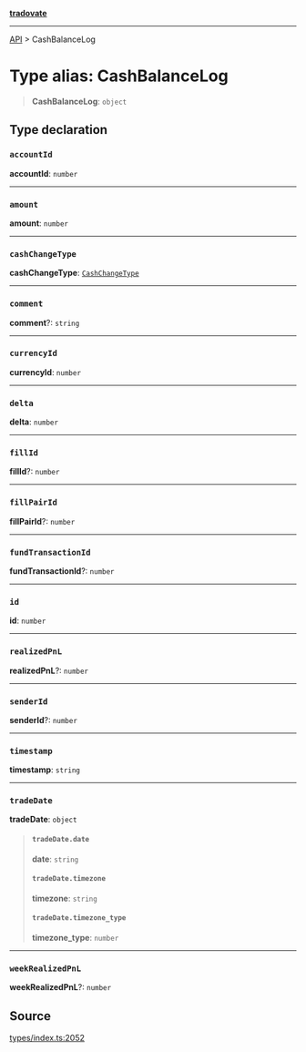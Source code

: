 [**tradovate**](../README.md)

***

[API](../API.md) > CashBalanceLog

# Type alias: CashBalanceLog

> **CashBalanceLog**: `object`

## Type declaration

### `accountId`

**accountId**: `number`

***

### `amount`

**amount**: `number`

***

### `cashChangeType`

**cashChangeType**: [`CashChangeType`](../enumerations/enumeration.CashChangeType.md)

***

### `comment`

**comment**?: `string`

***

### `currencyId`

**currencyId**: `number`

***

### `delta`

**delta**: `number`

***

### `fillId`

**fillId**?: `number`

***

### `fillPairId`

**fillPairId**?: `number`

***

### `fundTransactionId`

**fundTransactionId**?: `number`

***

### `id`

**id**: `number`

***

### `realizedPnL`

**realizedPnL**?: `number`

***

### `senderId`

**senderId**?: `number`

***

### `timestamp`

**timestamp**: `string`

***

### `tradeDate`

**tradeDate**: `object`

> #### `tradeDate.date`
>
> **date**: `string`
>
> #### `tradeDate.timezone`
>
> **timezone**: `string`
>
> #### `tradeDate.timezone_type`
>
> **timezone\_type**: `number`
>
>

***

### `weekRealizedPnL`

**weekRealizedPnL**?: `number`

## Source

[types/index.ts:2052](https://github.com/cgilly2fast/tradovate-typescript/blob/b1caea5/src/types/index.ts#L2052)
